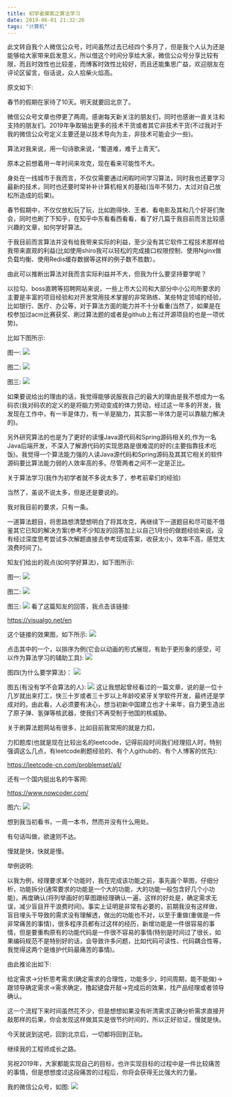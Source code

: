```yaml
---
title: 初学者摸索之算法学习
date: 2019-06-01 21:32:26
tags: "计算机"
---
```


此文转自我个人微信公众号，时间虽然过去已经四个多月了，但是我个人认为还是能够给大家带来启发意义，所以借这个时间分享给大家，微信公众号分享比较有限，而且时效性也比较差，而博客时效性比较好，而且还能集思广益，欢迎朋友在评论区留言，俗话说，众人拾柴火焰高。
<!--more-->
原文如下:

春节的假期在家待了10天。明天就要回北京了。

微信公众号文章也停更了两周。感谢每天新关注的朋友们，同时也感谢一直关注和支持的朋友们。2019年争取输出更多的技术干货或者其它非技术干货(不过我对于我的微信公众号定义主要还是以技术导向为主，非技术可能会少一些)。

 

算法对我来说，用一句诗歌来说，“蜀道难，难于上青天”。

原本之前想着用一年时间来攻克，现在看来可能性不大。

身处在一线城市于我而言，不仅仅需要通过闲暇时间学习算法，同时我也还要学习最新的技术，同时也还要时常补补计算机相关的基础(当年不努力，太过对自己放松所造成的后果)。

 

春节假期中，不仅仅放松玩了玩，比如跑得快、王者、看电影及其和几个好哥们聚会，同时也刷了下知乎，在知乎中东看看西看看，看了好几篇于我目前而言比较感兴趣的文章，如何学好算法。

 

于我目前而言算法并没有给我带来实际的利益，至少没有其它软件工程技术那样给我带来直观的利益(比如使用shiro我可以轻松的完成接口权限控制、使用Nginx做负载均衡、使用Redis缓存数据等这样的例子数不胜数）。

 

由此可以推断出算法对我而言实际利益并不大，但我为什么要坚持要学呢？

 

以拉勾、boss直聘等招聘网站来说，一些上市大公司和大部分中小公司所要求的主要是丰富的项目经验和对开发常用技术掌握的非常熟练、某些特定领域的经验，比如银行、医疗、办公等，对于算法方面的能力并不十分看重(当然了，如果是在校参加过acm比赛获奖、刷过算法题的或者是github上有过开源项目的也是一项优势)。

比如下图所示:

图一:
![](初学者摸索之算法学习/01.png)

图二:
![](初学者摸索之算法学习/02.png)

图三:
![](初学者摸索之算法学习/03.png)

如果要说给出的理由的话，我觉得能够说服我自己的最大的理由是我不想成为一名码农(我对码农的定义的是将脑力劳动变成的体力劳动，经过这一年多的开发，我发现在工作中，有一半是体力，有一半是脑力，其实那一半体力是可以靠脑力解决的)。

 

另外研究算法的也是为了更好的读懂Java源代码和Spring源码相关的,作为一名Java后端开发，不深入了解源代码的实现思路是很难混的好的(主要指靠技术吃饭)。我觉得一个算法能力强的人读Java源代码和Spring源码及其其它相关的软件源码要比算法能力弱的人效率高的多。尽管两者之间不一定是正比。

 

关于算法学习(我作为初学者就不多说太多了，参考前辈们的经验)

 

当然了，虽说不说太多，但是还是要说的。

 

我对我目前的要求，只有一条。

一道算法题目，将思路想清楚想明白了将其攻克，再继续下一道题目和尽可能不借鉴其它已知的解决方案(参考不少知友的回答加上以自己1月份的做题经验来说，没有经过深度思考尝试多次解题直接去参考现成答案，收获太小，效率不高，感觉太浪费时间了)。

 

知友们给出的观点(如何学好算法)，如下图所示:

图一:
![](初学者摸索之算法学习/04.png)

图二:
![](初学者摸索之算法学习/05.png)

图三:
![](初学者摸索之算法学习/06.png)
看了这篇知友的回答，我点击该链接:

https://visualgo.net/en

这个链接的效果图，如下所示:
![](初学者摸索之算法学习/07.png)

点击其中的一个，以排序为例(它会以动画的形式展现，有助于更形象的感受，可以作为算法学习的辅助工具):
![](初学者摸索之算法学习/08.png)

图四(为什么要学算法)：
![](初学者摸索之算法学习/09.png)

图五(有没有学不会算法的人):
![](初学者摸索之算法学习/10.png)
这让我想起曾经看过的一篇文章，说的是一位十几岁就出来打工，快三十岁或者三十岁以上年龄咬紧牙关学软件开发，最终还是学成对的。由此看，人必须要有决心，想当初新中国建立也才十来年，自力更生造出了原子弹、氢弹等核武器，使我们不再受制于他国的核威胁。

 

关于刷算法题网站有很多，比如目前我常用的就是力扣，

力扣题库(也就是现在比较出名的leetcode，记得前段时间我们经理招人时，特别强调这么几点，有leetcode刷题经验的、有个人github的、有个人博客的优先):

https://leetcode-cn.com/problemset/all/

 

还有一个国内挺出名的牛客网:

https://www.nowcoder.com/

图六:
![](初学者摸索之算法学习/11.png)

想到我当初看书，一周一本书，然而并没有什么用处。

有句话叫做，欲速则不达。

慢就是快，快就是慢。

举例说明:

以我为例，经理要求某个功能时，我在完成该功能之前，事先画个草图，仔细分析，功能拆分(通常要求的功能是一个大的功能，大的功能一般包含好几个小功能)，再度确认(将列举画好的草图跟经理确认一遍，这样的好处是，确定需求无误，减少盲目开干浪费时间)。事实上证明是非常有必要的，前期我没有这样做，盲目埋头干导致的需求没有理解透，做出的功能也不对，以至于重做(重做是一件非常痛苦的事情)，很多程序员都有过这样的经历，新增功能是一件很容易的事情，但是要重构原有的功能代码是一件很不容易的事情(特别是时间过了很长，如果编码规范不是特别好的话，会导致许多问题，比如代码可读性、代码耦合性等，我觉得这两个是维护代码最痛苦的事情)。

由此推论出如下:

给定需求->分析思考需求(确定需求的合理性，功能多少，时间周期，能不能做)->跟领导确定需求->需求确定，撸起键盘开敲->完成后的效果，找产品经理或者领导确认。

这一个流程下来时间虽然花不少，但是想想如果没有听清需求正确分析需求直接开敲那样的后果，你会发现这样做其实是很节约时间的，所以正好验证，慢就是快。

 

 

今天就说到这吧，回到北京后，一切都将回到正轨。

继续我的工程师成长之路。

 

另祝2019年，大家都能实现自己的目标，也许实现目标的过程中是一件比较痛苦的事情，但是想想度过这段痛苦的过程后，你将会获得无比强大的力量。

 

我的微信公众号，如图:
![](初学者摸索之算法学习/12.png)